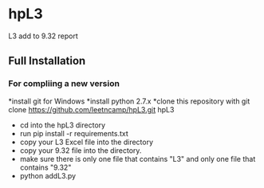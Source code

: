 # hpL3
L3 add to 9.32 report

## Full Installation
### For compliing a new version

*install git for Windows
*install python 2.7.x
*clone this repository with git clone https://github.com/leetncamp/hpL3.git hpL3
* cd into the hpL3 directory 
* run pip install -r requirements.txt
* copy your L3 Excel file into the directory
* copy your 9.32 file into the directory. 
* make sure there is only one file that contains "L3" and only one file that contains "9.32"
* python addL3.py
